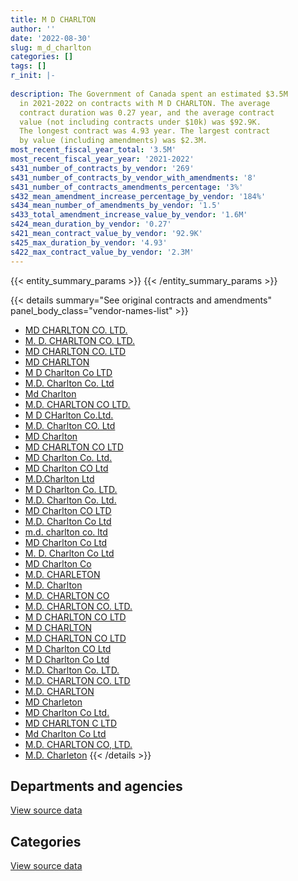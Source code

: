 ```yaml
---
title: M D CHARLTON
author: ''
date: '2022-08-30'
slug: m_d_charlton
categories: []
tags: []
r_init: |-
  
description: The Government of Canada spent an estimated $3.5M
  in 2021-2022 on contracts with M D CHARLTON. The average
  contract duration was 0.27 year, and the average contract
  value (not including contracts under $10k) was $92.9K.
  The longest contract was 4.93 year. The largest contract
  by value (including amendments) was $2.3M.
most_recent_fiscal_year_total: '3.5M'
most_recent_fiscal_year_year: '2021-2022'
s431_number_of_contracts_by_vendor: '269'
s431_number_of_contracts_by_vendor_with_amendments: '8'
s431_number_of_contracts_amendments_percentage: '3%'
s432_mean_amendment_increase_percentage_by_vendor: '184%'
s434_mean_number_of_amendments_by_vendor: '1.5'
s433_total_amendment_increase_value_by_vendor: '1.6M'
s424_mean_duration_by_vendor: '0.27'
s421_mean_contract_value_by_vendor: '92.9K'
s425_max_duration_by_vendor: '4.93'
s422_max_contract_value_by_vendor: '2.3M'
---
```


<script src="/rmarkdown-libs/htmlwidgets/htmlwidgets.js"></script>
<link href="/rmarkdown-libs/datatables-css/datatables-crosstalk.css" rel="stylesheet" />
<script src="/rmarkdown-libs/datatables-binding/datatables.js"></script>
<script src="/rmarkdown-libs/jquery/jquery-3.6.0.min.js"></script>
<link href="/rmarkdown-libs/dt-core-bootstrap/css/dataTables.bootstrap.min.css" rel="stylesheet" />
<link href="/rmarkdown-libs/dt-core-bootstrap/css/dataTables.bootstrap.extra.css" rel="stylesheet" />
<script src="/rmarkdown-libs/dt-core-bootstrap/js/jquery.dataTables.min.js"></script>
<script src="/rmarkdown-libs/dt-core-bootstrap/js/dataTables.bootstrap.min.js"></script>
<link href="/rmarkdown-libs/crosstalk/css/crosstalk.min.css" rel="stylesheet" />
<script src="/rmarkdown-libs/crosstalk/js/crosstalk.min.js"></script>
<script src="/rmarkdown-libs/htmlwidgets/htmlwidgets.js"></script>
<link href="/rmarkdown-libs/datatables-css/datatables-crosstalk.css" rel="stylesheet" />
<script src="/rmarkdown-libs/datatables-binding/datatables.js"></script>
<script src="/rmarkdown-libs/jquery/jquery-3.6.0.min.js"></script>
<link href="/rmarkdown-libs/dt-core-bootstrap/css/dataTables.bootstrap.min.css" rel="stylesheet" />
<link href="/rmarkdown-libs/dt-core-bootstrap/css/dataTables.bootstrap.extra.css" rel="stylesheet" />
<script src="/rmarkdown-libs/dt-core-bootstrap/js/jquery.dataTables.min.js"></script>
<script src="/rmarkdown-libs/dt-core-bootstrap/js/dataTables.bootstrap.min.js"></script>
<link href="/rmarkdown-libs/crosstalk/css/crosstalk.min.css" rel="stylesheet" />
<script src="/rmarkdown-libs/crosstalk/js/crosstalk.min.js"></script>

{{< entity_summary_params >}}
{{< /entity_summary_params >}}

{{< details summary="See original contracts and amendments" panel_body_class="vendor-names-list" >}}
- [MD CHARLTON CO. LTD.](https://search.open.canada.ca/en/ct/?sort=contract_value_f%20desc&page=1&search_text=%22MD%20CHARLTON%20CO.%20LTD.%22)
- [M. D. CHARLTON CO. LTD.](https://search.open.canada.ca/en/ct/?sort=contract_value_f%20desc&page=1&search_text=%22M.%20D.%20CHARLTON%20CO.%20LTD.%22)
- [MD CHARLTON CO. LTD](https://search.open.canada.ca/en/ct/?sort=contract_value_f%20desc&page=1&search_text=%22MD%20CHARLTON%20CO.%20LTD%22)
- [MD CHARLTON](https://search.open.canada.ca/en/ct/?sort=contract_value_f%20desc&page=1&search_text=%22MD%20CHARLTON%22)
- [M D Charlton Co LTD](https://search.open.canada.ca/en/ct/?sort=contract_value_f%20desc&page=1&search_text=%22M%20D%20Charlton%20Co%20LTD%22)
- [M.D. Charlton Co. Ltd](https://search.open.canada.ca/en/ct/?sort=contract_value_f%20desc&page=1&search_text=%22M.D.%20Charlton%20Co.%20Ltd%22)
- [Md Charlton](https://search.open.canada.ca/en/ct/?sort=contract_value_f%20desc&page=1&search_text=%22Md%20Charlton%22)
- [M.D. CHARLTON CO LTD.](https://search.open.canada.ca/en/ct/?sort=contract_value_f%20desc&page=1&search_text=%22M.D.%20CHARLTON%20CO%20LTD.%22)
- [M D CHarlton Co.Ltd.](https://search.open.canada.ca/en/ct/?sort=contract_value_f%20desc&page=1&search_text=%22M%20D%20CHarlton%20Co.Ltd.%22)
- [M.D. Charlton CO. Ltd](https://search.open.canada.ca/en/ct/?sort=contract_value_f%20desc&page=1&search_text=%22M.D.%20Charlton%20CO.%20Ltd%22)
- [MD Charlton](https://search.open.canada.ca/en/ct/?sort=contract_value_f%20desc&page=1&search_text=%22MD%20Charlton%22)
- [MD CHARLTON CO LTD](https://search.open.canada.ca/en/ct/?sort=contract_value_f%20desc&page=1&search_text=%22MD%20CHARLTON%20CO%20LTD%22)
- [MD Charlton Co. Ltd.](https://search.open.canada.ca/en/ct/?sort=contract_value_f%20desc&page=1&search_text=%22MD%20Charlton%20Co.%20Ltd.%22)
- [MD Charlton CO Ltd](https://search.open.canada.ca/en/ct/?sort=contract_value_f%20desc&page=1&search_text=%22MD%20Charlton%20CO%20Ltd%22)
- [M.D.Charlton Ltd](https://search.open.canada.ca/en/ct/?sort=contract_value_f%20desc&page=1&search_text=%22M.D.Charlton%20Ltd%22)
- [M D Charlton Co. LTD.](https://search.open.canada.ca/en/ct/?sort=contract_value_f%20desc&page=1&search_text=%22M%20D%20Charlton%20Co.%20LTD.%22)
- [M.D. Charlton Co. Ltd.](https://search.open.canada.ca/en/ct/?sort=contract_value_f%20desc&page=1&search_text=%22M.D.%20Charlton%20Co.%20Ltd.%22)
- [MD Charlton CO LTD](https://search.open.canada.ca/en/ct/?sort=contract_value_f%20desc&page=1&search_text=%22MD%20Charlton%20CO%20LTD%22)
- [M.D. Charlton Co Ltd](https://search.open.canada.ca/en/ct/?sort=contract_value_f%20desc&page=1&search_text=%22M.D.%20Charlton%20Co%20Ltd%22)
- [m.d. charlton co. ltd](https://search.open.canada.ca/en/ct/?sort=contract_value_f%20desc&page=1&search_text=%22m.d.%20charlton%20co.%20ltd%22)
- [MD Charlton Co Ltd](https://search.open.canada.ca/en/ct/?sort=contract_value_f%20desc&page=1&search_text=%22MD%20Charlton%20Co%20Ltd%22)
- [M. D. Charlton Co Ltd](https://search.open.canada.ca/en/ct/?sort=contract_value_f%20desc&page=1&search_text=%22M.%20D.%20Charlton%20Co%20Ltd%22)
- [MD Charlton Co](https://search.open.canada.ca/en/ct/?sort=contract_value_f%20desc&page=1&search_text=%22MD%20Charlton%20Co%22)
- [M.D. CHARLETON](https://search.open.canada.ca/en/ct/?sort=contract_value_f%20desc&page=1&search_text=%22M.D.%20CHARLETON%22)
- [M.D. Charlton](https://search.open.canada.ca/en/ct/?sort=contract_value_f%20desc&page=1&search_text=%22M.D.%20Charlton%22)
- [M.D. CHARLTON CO](https://search.open.canada.ca/en/ct/?sort=contract_value_f%20desc&page=1&search_text=%22M.D.%20CHARLTON%20CO%22)
- [M.D. CHARLTON CO. LTD.](https://search.open.canada.ca/en/ct/?sort=contract_value_f%20desc&page=1&search_text=%22M.D.%20CHARLTON%20CO.%20LTD.%22)
- [M D CHARLTON CO LTD](https://search.open.canada.ca/en/ct/?sort=contract_value_f%20desc&page=1&search_text=%22M%20D%20CHARLTON%20CO%20LTD%22)
- [M D CHARLTON](https://search.open.canada.ca/en/ct/?sort=contract_value_f%20desc&page=1&search_text=%22M%20D%20CHARLTON%22)
- [M.D CHARLTON CO LTD](https://search.open.canada.ca/en/ct/?sort=contract_value_f%20desc&page=1&search_text=%22M.D%20CHARLTON%20CO%20LTD%22)
- [M D Charlton CO Ltd](https://search.open.canada.ca/en/ct/?sort=contract_value_f%20desc&page=1&search_text=%22M%20D%20Charlton%20CO%20Ltd%22)
- [M D Charlton Co Ltd](https://search.open.canada.ca/en/ct/?sort=contract_value_f%20desc&page=1&search_text=%22M%20D%20Charlton%20Co%20Ltd%22)
- [M.D. Charlton Co. LTD.](https://search.open.canada.ca/en/ct/?sort=contract_value_f%20desc&page=1&search_text=%22M.D.%20Charlton%20Co.%20LTD.%22)
- [M.D. CHARLTON CO. LTD](https://search.open.canada.ca/en/ct/?sort=contract_value_f%20desc&page=1&search_text=%22M.D.%20CHARLTON%20CO.%20LTD%22)
- [M.D. CHARLTON](https://search.open.canada.ca/en/ct/?sort=contract_value_f%20desc&page=1&search_text=%22M.D.%20CHARLTON%22)
- [MD Charleton](https://search.open.canada.ca/en/ct/?sort=contract_value_f%20desc&page=1&search_text=%22MD%20Charleton%22)
- [MD Charlton Co Ltd.](https://search.open.canada.ca/en/ct/?sort=contract_value_f%20desc&page=1&search_text=%22MD%20Charlton%20Co%20Ltd.%22)
- [MD CHARLTON C LTD](https://search.open.canada.ca/en/ct/?sort=contract_value_f%20desc&page=1&search_text=%22MD%20CHARLTON%20C%20LTD%22)
- [Md Charlton Co Ltd](https://search.open.canada.ca/en/ct/?sort=contract_value_f%20desc&page=1&search_text=%22Md%20Charlton%20Co%20Ltd%22)
- [M.D. CHARLTON CO, LTD.](https://search.open.canada.ca/en/ct/?sort=contract_value_f%20desc&page=1&search_text=%22M.D.%20CHARLTON%20CO%2c%20LTD.%22)
- [M.D. Charleton](https://search.open.canada.ca/en/ct/?sort=contract_value_f%20desc&page=1&search_text=%22M.D.%20Charleton%22)
{{< /details >}}

## Departments and agencies

<div id="htmlwidget-1" style="width:100%;height:auto;" class="datatables html-widget"></div>
<script type="application/json" data-for="htmlwidget-1">{"x":{"style":"bootstrap","filter":"none","vertical":false,"data":[["<a href=\"/departments/csc-scc/\">Correctional Service of Canada<\/a>","<a href=\"/departments/dfatd-maecd/\">Global Affairs Canada<\/a>","<a href=\"/departments/dnd-mdn/\">National Defence<\/a>","<a href=\"/departments/ec/\">Environment and Climate Change Canada<\/a>","<a href=\"/departments/nrcan-rncan/\">Natural Resources Canada<\/a>","<a href=\"/departments/oag-bvg/\">Office of the Auditor General of Canada<\/a>","<a href=\"/departments/rcmp-grc/\">Royal Canadian Mounted Police<\/a>","<a href=\"/departments/tc/\">Transport Canada<\/a>"],[null,null,2734188.62,null,null,null,3405955.97,null],[null,12815.51,187277.9,16872.62,59950.43,27538.48,3505039.75,24612.34],[null,716872,613690.74,null,153486.82,null,4045949.74,null],[60095.54,null,990312.37,null,96218.42,null,2378715,11109.65]],"container":"<table class=\"table table-striped table-hover row-border order-column display\">\n  <thead>\n    <tr>\n      <th>Department<\/th>\n      <th>2018-2019<\/th>\n      <th>2019-2020<\/th>\n      <th>2020-2021<\/th>\n      <th>2021-2022<\/th>\n    <\/tr>\n  <\/thead>\n<\/table>","options":{"order":[[4,"desc"]],"pageLength":10,"autoWidth":true,"columnDefs":[{"targets":1,"render":"function(data, type, row, meta) {\n    return type !== 'display' ? data : DTWidget.formatCurrency(data, \"$\", 2, 3, \",\", \".\", true, null);\n  }"},{"targets":2,"render":"function(data, type, row, meta) {\n    return type !== 'display' ? data : DTWidget.formatCurrency(data, \"$\", 2, 3, \",\", \".\", true, null);\n  }"},{"targets":3,"render":"function(data, type, row, meta) {\n    return type !== 'display' ? data : DTWidget.formatCurrency(data, \"$\", 2, 3, \",\", \".\", true, null);\n  }"},{"targets":4,"render":"function(data, type, row, meta) {\n    return type !== 'display' ? data : DTWidget.formatCurrency(data, \"$\", 2, 3, \",\", \".\", true, null);\n  }"},{"width":"16%","targets":[1,2,3,4]},{"className":"dt-right","targets":[1,2,3,4]}],"orderClasses":false}},"evals":["options.columnDefs.0.render","options.columnDefs.1.render","options.columnDefs.2.render","options.columnDefs.3.render"],"jsHooks":[]}</script>
<p class="text-right">
<a href="https://github.com/GoC-Spending/contracts-data/tree/main/data/out/vendors/m_d_charlton/summary_by_fiscal_year_by_department.csv" class="source-data-link btn btn-link">View source data</a>
</p>

## Categories

<div id="htmlwidget-2" style="width:100%;height:auto;" class="datatables html-widget"></div>
<script type="application/json" data-for="htmlwidget-2">{"x":{"style":"bootstrap","filter":"none","vertical":false,"data":[["<a href=\"/categories/office_management/\">Office management<\/a>","<a href=\"/categories/defence/\">Defence<\/a>","<a href=\"/categories/information_technology/\">Information technology<\/a>","<a href=\"/categories/medical/\">Medical<\/a>","<a href=\"/categories/industrial_products_and_services/\">Industrial products and services<\/a>","<a href=\"/categories/security_and_protection/\">Security and protection<\/a>","<a href=\"/categories/human_capital/\">Human capital<\/a>"],[10823.4,2669387.79,2056002.9,null,1090384.45,244624.78,68921.27],[null,130400.57,3187131.34,null,449469.91,675.59,66429.62],[20769,545054.44,3127508.29,null,1836667.57,null,null],[null,153512.27,1031907.01,12686.63,2084478.14,253866.92,null]],"container":"<table class=\"table table-striped table-hover row-border order-column display\">\n  <thead>\n    <tr>\n      <th>Category<\/th>\n      <th>2018-2019<\/th>\n      <th>2019-2020<\/th>\n      <th>2020-2021<\/th>\n      <th>2021-2022<\/th>\n    <\/tr>\n  <\/thead>\n<\/table>","options":{"order":[[4,"desc"]],"dom":"t","pageLength":30,"autoWidth":true,"columnDefs":[{"targets":1,"render":"function(data, type, row, meta) {\n    return type !== 'display' ? data : DTWidget.formatCurrency(data, \"$\", 2, 3, \",\", \".\", true, null);\n  }"},{"targets":2,"render":"function(data, type, row, meta) {\n    return type !== 'display' ? data : DTWidget.formatCurrency(data, \"$\", 2, 3, \",\", \".\", true, null);\n  }"},{"targets":3,"render":"function(data, type, row, meta) {\n    return type !== 'display' ? data : DTWidget.formatCurrency(data, \"$\", 2, 3, \",\", \".\", true, null);\n  }"},{"targets":4,"render":"function(data, type, row, meta) {\n    return type !== 'display' ? data : DTWidget.formatCurrency(data, \"$\", 2, 3, \",\", \".\", true, null);\n  }"},{"width":"16%","targets":[1,2,3,4]},{"className":"dt-right","targets":[1,2,3,4]}],"orderClasses":false,"lengthMenu":[10,25,30,50,100]}},"evals":["options.columnDefs.0.render","options.columnDefs.1.render","options.columnDefs.2.render","options.columnDefs.3.render"],"jsHooks":[]}</script>
<p class="text-right">
<a href="https://github.com/GoC-Spending/contracts-data/tree/main/data/out/vendors/m_d_charlton/summary_by_fiscal_year_by_category.csv" class="source-data-link btn btn-link">View source data</a>
</p>
